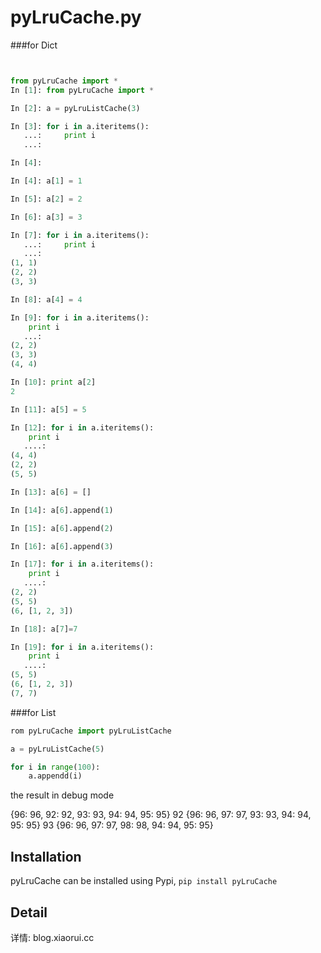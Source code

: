 pyLruCache.py
====

###for Dict

```python


from pyLruCache import *
In [1]: from pyLruCache import *

In [2]: a = pyLruListCache(3)

In [3]: for i in a.iteritems():
   ...:     print i
   ...:

In [4]:

In [4]: a[1] = 1

In [5]: a[2] = 2

In [6]: a[3] = 3

In [7]: for i in a.iteritems():
   ...:     print i
   ...:
(1, 1)
(2, 2)
(3, 3)

In [8]: a[4] = 4

In [9]: for i in a.iteritems():
    print i
   ...:
(2, 2)
(3, 3)
(4, 4)

In [10]: print a[2]
2

In [11]: a[5] = 5

In [12]: for i in a.iteritems():
    print i
   ....:
(4, 4)
(2, 2)
(5, 5)

In [13]: a[6] = []

In [14]: a[6].append(1)

In [15]: a[6].append(2)

In [16]: a[6].append(3)

In [17]: for i in a.iteritems():
    print i
   ....:
(2, 2)
(5, 5)
(6, [1, 2, 3])

In [18]: a[7]=7

In [19]: for i in a.iteritems():
    print i
   ....:
(5, 5)
(6, [1, 2, 3])
(7, 7)
```

###for List
```python
rom pyLruCache import pyLruListCache

a = pyLruListCache(5)

for i in range(100):
    a.appendd(i)
```
the result in debug mode 

{96: 96, 92: 92, 93: 93, 94: 94, 95: 95}
92
{96: 96, 97: 97, 93: 93, 94: 94, 95: 95}
93
{96: 96, 97: 97, 98: 98, 94: 94, 95: 95}

## Installation
pyLruCache can be installed using Pypi, `pip install pyLruCache`

## Detail

详情: blog.xiaorui.cc


